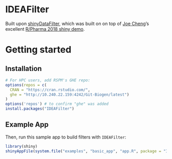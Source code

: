 
# IDEAFilter

Built upon [shinyDataFilter](https://github.com/dgkf/shinyDataFilter),
which was built on on top of [Joe Cheng](https://github.com/jcheng5)’s
excellent [R/Pharma 2018 shiny
demo](https://github.com/jcheng5/rpharma-demo).

# Getting started

## Installation

``` r
# For HPC users, add RSPM's GHE repo:
options(repos = c(
  CRAN = "https://cran.rstudio.com/",
  ghe = "http://10.240.22.159:4242/Git-Biogen/latest")
)
options('repos') # to confirm "ghe" was added
install.packages("IDEAFilter")
```

## Example App

Then, run this sample app to build filters with `IDEAFilter`:

``` r
library(shiny)
shinyAppFile(system.file("examples", "basic_app", "app.R", package = "IDEAFilter"))
```
